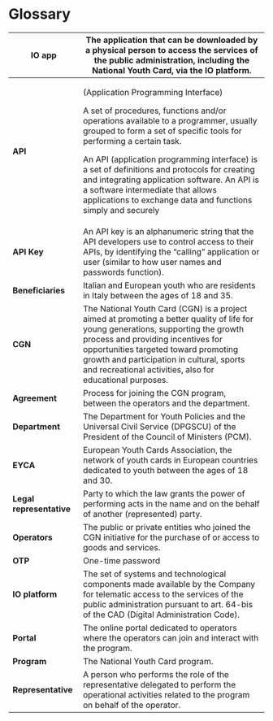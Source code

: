 # Glossary

| **IO app**| The application that can be downloaded by a physical person to access the services of the public administration, including the National Youth Card, via the IO platform.|
|----------|----------|
| **API**| <p>(Application Programming Interface)</p><p>A set of procedures, functions and/or operations available to a programmer, usually grouped to form a set of specific tools for performing a certain task.</p><p>An API (application programming interface) is a set of definitions and protocols for creating and integrating application software. An API is a software intermediate that allows applications to exchange data and functions simply and securely</p>|
| **API Key**| An API key is an alphanumeric string that the API developers use to control access to their APIs, by identifying the “calling” application or user (similar to how user names and passwords function).|
| **Beneficiaries**| Italian and European youth who are residents in Italy between the ages of 18 and 35.|
| **CGN**| The National Youth Card (CGN) is a project aimed at promoting a better quality of life for young generations, supporting the growth process and providing incentives for opportunities targeted toward promoting growth and participation in cultural, sports and recreational activities, also for educational purposes.|
| **Agreement**| Process for joining the CGN program, between the operators and the department.|
| **Department**| The Department for Youth Policies and the Universal Civil Service (DPGSCU) of the President of the Council of Ministers (PCM).|
| **EYCA**| European Youth Cards Association, the network of youth cards in European countries dedicated to youth between the ages of 18 and 30.|
| **Legal representative**| Party to which the law grants the power of performing acts in the name and on the behalf of another (represented) party.|
| **Operators**| The public or private entities who joined the CGN initiative for the purchase of or access to goods and services.|
| **OTP**| One-time password|
| **IO platform**| The set of systems and technological components made available by the Company for telematic access to the services of the public administration pursuant to art. 64-bis of the CAD (Digital Administration Code).|
| **Portal**| The online portal dedicated to operators where the operators can join and interact with the program.|
| **Program**| The National Youth Card program.|
| **Representative**| A person who performs the role of the representative delegated to perform the operational activities related to the program on behalf of the operator.|

